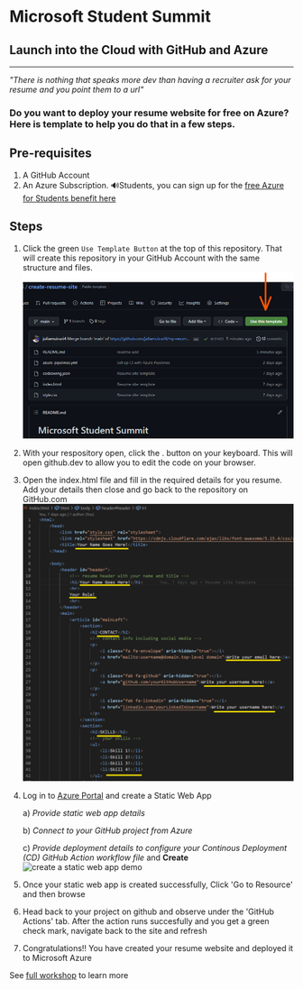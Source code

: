 # Microsoft Student Summit
## Launch into the Cloud with GitHub and Azure
<hr>

_"There is nothing that speaks more dev than having a recruiter ask for your resume and you point them to a url"_

### Do you want to deploy your resume website for free on Azure? Here is  template to help you do that in a few steps.

## Pre-requisites
1. A GitHub Account
1. An Azure Subscription. 🔊Students, you can sign up for the [free Azure for Students benefit here](https://azure.microsoft.com/en-us/free/students/?WT.mc_id=academic-0000-juliamuiruri)

## Steps
1. Click the green `Use Template Button` at the top of this repository. 
    That will create this repository in your GitHub Account with the same structure and files.
![Use Template Screenshot](./img/use-this-template.png)
2. With your respository open, click the . button on your keyboard.
    This will open github.dev to allow you to edit the code on your browser.

3. Open the index.html file and fill in the required details for you resume.
    Add your details then close and go back to the repository on GitHub.com
![Fill resume details](./img/edit-resume-template.png)
4. Log in to [Azure Portal](portal.azure.com) and create a Static Web App

    a) _Provide static web app details_

    b) _Connect to your GitHub project from Azure_
    
    c) _Provide deployment details to configure your Continous Deployment (CD) GitHub Action workflow file_ and **Create**
![create a static web app demo](./img/create-static-web-app-full.gif)

5. Once your static web app is created successfully, Click 'Go to Resource' and then browse
6. Head back to your project on github and observe under the 'GitHub Actions' tab. After the action runs succesfully and you get a green check mark, navigate back to the site and refresh
7. Congratulations!! You have created your resume website and deployed it to Microsoft Azure


See [full workshop](https://github.com/microsoft/workshop-library/blob/main/full/build-resume-website/README.md/?WT.mc_id=academic-70942-juliamuiruri) to learn more